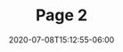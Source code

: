 ---
title: "Page 2"
date: 2020-07-08T15:12:55-06:00
image: "img/2.jpg"
thumbnail: "img/thumbnail.png"
description: "Alice jumps after the rabbit. This is a public domain comic strip from comicbookplus.com."
draft: false
---